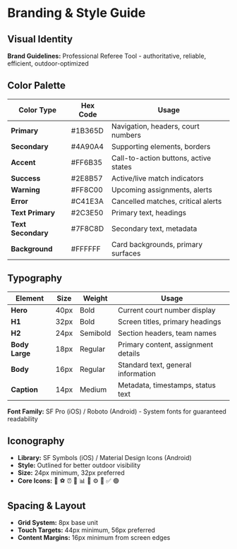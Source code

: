 # Branding & Style Guide

## Visual Identity
**Brand Guidelines:** Professional Referee Tool - authoritative, reliable, efficient, outdoor-optimized

## Color Palette

| **Color Type** | **Hex Code** | **Usage** |
|----------------|--------------|-----------|
| **Primary** | #1B365D | Navigation, headers, court numbers |
| **Secondary** | #4A90A4 | Supporting elements, borders |
| **Accent** | #FF6B35 | Call-to-action buttons, active states |
| **Success** | #2E8B57 | Active/live match indicators |
| **Warning** | #FF8C00 | Upcoming assignments, alerts |
| **Error** | #C41E3A | Cancelled matches, critical alerts |
| **Text Primary** | #2C3E50 | Primary text, headings |
| **Text Secondary** | #7F8C8D | Secondary text, metadata |
| **Background** | #FFFFFF | Card backgrounds, primary surfaces |

## Typography

| **Element** | **Size** | **Weight** | **Usage** |
|-------------|----------|------------|-----------|
| **Hero** | 40px | Bold | Current court number display |
| **H1** | 32px | Bold | Screen titles, primary headings |
| **H2** | 24px | Semibold | Section headers, team names |
| **Body Large** | 18px | Regular | Primary content, assignment details |
| **Body** | 16px | Regular | Standard text, general information |
| **Caption** | 14px | Medium | Metadata, timestamps, status text |

**Font Family:** SF Pro (iOS) / Roboto (Android) - System fonts for guaranteed readability

## Iconography
- **Library:** SF Symbols (iOS) / Material Design Icons (Android)
- **Style:** Outlined for better outdoor visibility
- **Size:** 24px minimum, 32px preferred
- **Core Icons:** 🏐 ⚽ ⏰ 👥 📊 🔔 ⚙️ 🔄 ✅ 🟢

## Spacing & Layout
- **Grid System:** 8px base unit
- **Touch Targets:** 44px minimum, 56px preferred
- **Content Margins:** 16px minimum from screen edges
